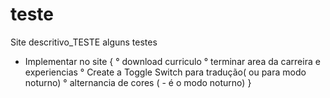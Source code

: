 # teste
Site descritivo_TESTE
alguns testes
- Implementar no site {
    ° download curriculo 
    ° terminar area da carreira e experiencias 
    ° Create a Toggle Switch para tradução( ou para modo noturno)
    ° alternancia de cores ( - é o modo noturno) 
}